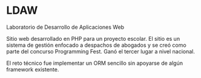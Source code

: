 # LDAW
Laboratorio de Desarrollo de Aplicaciones Web

Sitio web desarrollado en PHP para un proyecto escolar.
El sitio es un sistema de gestión enfocado a despachos de abogados y se creó como parte del concurso Programming Fest. Ganó
el tercer lugar a nivel nacional.

El reto técnico fue implementar un ORM sencillo sin apoyarse de algún framework existente.
